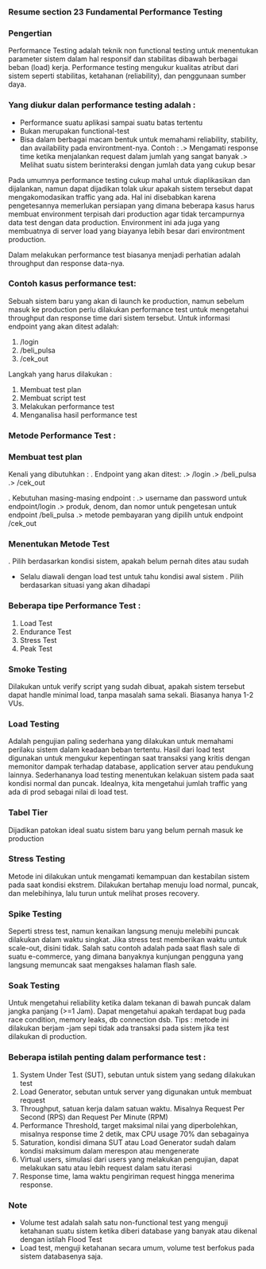 ### Resume section 23 Fundamental Performance Testing

### Pengertian
Performance Testing adalah teknik non functional testing untuk menentukan parameter sistem dalam hal responsif dan stabilitas dibawah berbagai beban (load) kerja.
Performance testing mengukur kualitas atribut dari sistem seperti stabilitas, ketahanan (reliability), dan penggunaan sumber daya.

### Yang diukur dalan performance testing adalah :
- Performance suatu aplikasi sampai suatu batas tertentu
- Bukan merupakan functional-test
- Bisa dalam berbagai macam bentuk untuk memahami reliability, stability, dan availability pada environtment-nya.
Contoh :
.> Mengamati response time ketika menjalankan request dalam jumlah yang sangat banyak
.> Melihat suatu sistem berinteraksi dengan jumlah data yang cukup besar

Pada umumnya performance testing cukup mahal untuk diaplikasikan dan dijalankan, namun dapat dijadikan tolak ukur apakah sistem tersebut dapat mengakomodasikan traffic yang ada.
Hal ini disebabkan karena pengetesannya memerlukan persiapan yang dimana beberapa kasus harus membuat environment terpisah dari production agar tidak tercampurnya data test dengan data production.
Environment ini ada juga yang membuatnya di server load yang biayanya lebih besar dari environtment production.

Dalam melakukan performance test biasanya menjadi perhatian adalah throughput dan response data-nya.

### Contoh kasus performance test:
Sebuah sistem baru yang akan di launch ke production, namun sebelum masuk ke production perlu dilakukan performance test untuk mengetahui throughput dan response time dari sistem tersebut.
Untuk informasi endpoint yang akan ditest adalah:
1. /login
2. /beli_pulsa
3. /cek_out

Langkah yang harus dilakukan :
1. Membuat test plan
2. Membuat script test
3. Melakukan performance test
4. Menganalisa hasil performance test

### Metode Performance Test :

### Membuat test plan 
Kenali yang dibutuhkan : 
. Endpoint yang akan ditest:
  .> /login
  .> /beli_pulsa
  .> /cek_out
  
. Kebutuhan masing-masing endpoint :
  .> username dan password untuk endpoint/login
  .> produk, denom, dan nomor untuk pengetesan untuk endpoint /beli_pulsa
  .> metode pembayaran yang dipilih untuk endpoint /cek_out
  
### Menentukan Metode Test 
. Pilih berdasarkan kondisi sistem, apakah belum pernah dites atau sudah 
  - Selalu diawali dengan load test untuk tahu kondisi awal sistem
. Pilih berdasarkan situasi yang akan dihadapi

### Beberapa tipe Performance Test :
1. Load Test
2. Endurance Test
3. Stress Test
4. Peak Test

### Smoke Testing
Dilakukan untuk verify script yang sudah dibuat, apakah sistem tersebut dapat handle minimal load, tanpa masalah sama sekali. Biasanya hanya 1-2 VUs.

### Load Testing
Adalah pengujian paling sederhana yang dilakukan untuk memahami perilaku sistem dalam keadaan beban tertentu. Hasil dari load test digunakan untuk mengukur kepentingan saat transaksi yang kritis dengan memonitor dampak terhadap database, application server atau pendukung lainnya.
Sederhananya load testing menentukan kelakuan sistem pada saat kondisi normal dan puncak. Idealnya, kita mengetahui jumlah traffic yang ada di prod sebagai nilai di load test.

### Tabel Tier
Dijadikan patokan ideal suatu sistem baru yang belum pernah masuk ke production

### Stress Testing
Metode ini dilakukan untuk mengamati kemampuan dan kestabilan sistem pada saat kondisi ekstrem. Dilakukan bertahap menuju load normal, puncak, dan melebihinya, lalu turun untuk melihat proses recovery.

### Spike Testing
Seperti stress test, namun kenaikan langsung menuju melebihi puncak dilakukan dalam waktu singkat. Jika stress test memberikan waktu untuk scale-out, disini tidak.
Salah satu contoh adalah pada saat flash sale di suatu e-commerce, yang dimana banyaknya kunjungan pengguna yang langsung memuncak saat mengakses halaman flash sale.

### Soak Testing
Untuk mengetahui reliability ketika dalam tekanan di bawah puncak dalam jangka panjang (>=1 Jam). Dapat mengetahui apakah terdapat bug pada race condition, memory leaks, db connection dsb.
Tips : metode ini dilakukan berjam -jam sepi tidak ada transaksi pada sistem jika test dilakukan di production.

### Beberapa istilah penting dalam performance test :
1. System Under Test (SUT), sebutan untuk sistem yang sedang dilakukan test
2. Load Generator, sebutan untuk server yang digunakan untuk membuat request
3. Throughput, satuan kerja dalam satuan waktu. Misalnya Request Per Second (RPS) dan Request Per Minute (RPM)
4. Performance Threshold, target maksimal nilai yang diperbolehkan, misalnya response time 2 detik, max CPU usage 70% dan sebagainya
5. Saturation, kondisi dimana SUT atau Load Generator sudah dalam kondisi maksimum dalam merespon atau mengenerate
6. Virtual users, simulasi dari users yang melakukan pengujian, dapat melakukan satu atau lebih request dalam satu iterasi
7. Response time, lama waktu pengiriman request hingga menerima response.

### Note
- Volume test adalah salah satu non-functional test yang menguji ketahanan suatu sistem ketika diberi database yang banyak atau dikenal dengan istilah Flood Test
- Load test, menguji ketahanan secara umum, volume test berfokus pada sistem databasenya saja.



